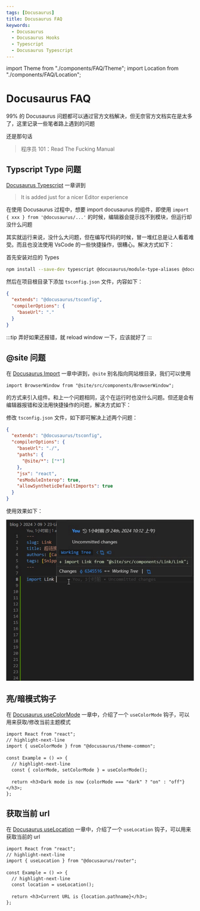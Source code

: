 ```yaml
---
tags: [Docusaurus]
title: Docusaurus FAQ
keywords:
  - Docusaurus
  - Docusaurus Hooks
  - Typescript
  - Docusaurus Typescript
---
```


import Theme from "./components/FAQ/Theme";
import Location from "./components/FAQ/Location";

# Docusaurus FAQ

99% 的 Docusaurus 问题都可以通过官方文档解决，但无奈官方文档实在是太多了，这里记录一些笔者路上遇到的问题

还是那句话

> 程序员 101：Read The Fucking Manual

## Typscript Type 问题

[Docusaurus Typescript] 一章讲到

> It is added just for a nicer Editor experience

在使用 Docusaurus 过程中，想要 import docusaurus 的组件，即使用 `import { xxx } from '@docusaurus/...'` 的时候，编辑器会提示找不到模块，但运行却没什么问题

其实就运行来说，没什么大问题，但在编写代码的时候，冒一堆红总是让人看着难受。而且也没法使用 VsCode 的一些快捷操作，很糟心。解决方式如下：

首先安装对应的 Types

```bash
npm install --save-dev typescript @docusaurus/module-type-aliases @docusaurus/tsconfig @docusaurus/types
```

然后在项目根目录下添加 `tsconfig.json` 文件，内容如下：

```json
{
  "extends": "@docusaurus/tsconfig",
  "compilerOptions": {
    "baseUrl": "."
  }
}
```

:::tip
弄好如果还报错，就 reload window 一下，应该就好了
:::

## @site 问题

在 [Docusaurus Import] 一章中讲到，`@site` 别名指向网站根目录，我们可以使用

```tsx
import BrowserWindow from "@site/src/components/BrowserWindow";
```

的方式来引入组件。和上一个问题相同，这个在运行时也没什么问题。但还是会有编辑器报错和没法用快捷操作的问题，解决方式如下：

修改 `tsconfig.json` 文件，如下即可解决上述两个问题：

```json
{
  "extends": "@docusaurus/tsconfig",
  "compilerOptions": {
    "baseUrl": "./",
    "paths": {
      "@site/*": ["*"]
    },
    "jsx": "react",
    "esModuleInterop": true,
    "allowSyntheticDefaultImports": true
  }
}
```

使用效果如下：

![Typescript](./image/Docusaurus-FAQ/typescript.gif)

## 亮/暗模式钩子

在 [Docusaurus useColorMode] 一章中，介绍了一个 `useColorMode` 钩子，可以用来获取/修改当前主题模式

```tsx
import React from "react";
// highlight-next-line
import { useColorMode } from "@docusaurus/theme-common";

const Example = () => {
  // highlight-next-line
  const { colorMode, setColorMode } = useColorMode();

  return <h3>Dark mode is now {colorMode === "dark" ? "on" : "off"}</h3>;
};
```

<Theme />

## 获取当前 url

在 [Docusaurus useLocation] 一章中，介绍了一个 `useLocation` 钩子，可以用来获取当前的 url

```tsx
import React from "react";
// highlight-next-line
import { useLocation } from "@docusaurus/router";

const Example = () => {
  // highlight-next-line
  const location = useLocation();

  return <h3>Current URL is {location.pathname}</h3>;
};
```

<Location />

[Docusaurus Typescript]: https://docusaurus.io/zh-CN/docs/typescript-support
[Docusaurus Import]: https://docusaurus.io/zh-CN/docs/next/markdown-features/react#importing-components
[Docusaurus useColorMode]: https://docusaurus.io/zh-CN/docs/api/themes/configuration#use-color-mode
[Docusaurus useLocation]: https://docusaurus.io/zh-CN/docs/advanced/routing#generating-and-accessing-routes
